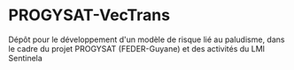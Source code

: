 # PROGYSAT-VecTrans

Dépôt pour le développement d'un modèle de risque lié au paludisme, dans le cadre du projet PROGYSAT (FEDER-Guyane) et des activités du LMI Sentinela

